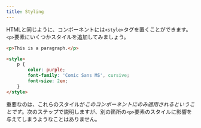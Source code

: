 ```yaml
---
title: Styling
---
```


HTMLと同じように、コンポーネントには`<style>`タグを置くことができます。`<p>`要素にいくつかスタイルを追加してみましょう。

```html
<p>This is a paragraph.</p>

<style>
	p {
		color: purple;
		font-family: 'Comic Sans MS', cursive;
		font-size: 2em;
	}
</style>
```

重要なのは、これらのスタイルが*このコンポーネントにのみ適用されるということです*。次のステップで説明しますが、別の箇所の`<p>`要素のスタイルに影響を与えてしまうようなことはありません。
